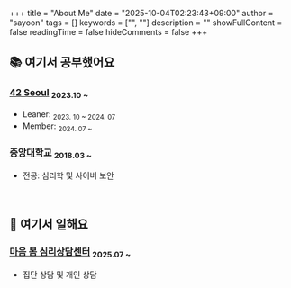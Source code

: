 +++
title = "About Me"
date = "2025-10-04T02:23:43+09:00"
author = "sayoon"
tags = []
keywords = ["", ""]
description = ""
showFullContent = false
readingTime = false
hideComments = false
+++

## 📚 여기서 공부했어요

### [42 Seoul](https://42seoul.kr/) <sub> 2023.10 ~ </sub>

- Leaner: <sub>2023. 10 ~ 2024. 07<sub/>
- Member: <sub>2024. 07 ~ <sub/>

### [중앙대학교](https://www.cau.ac.kr/index.do) <sub> 2018.03 ~ </sub>

- 전공: 심리학 및 사이버 보안

<br/>

## 🌇 여기서 일해요

### [마음 봄 심리상담센터](https://blog.naver.com/springinmind2016) <sub> 2025.07 ~ </sub>

- 집단 상담 및 개인 상담
